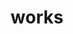 ---
layout: page
permalink: /works/
type: works.html
title: works
description: Major projects including Python application / WEB service development, WEB design & coding and graphic design
inverse: true
works:
  - title: Kintone Master
    text: A Python App Making It Easier to Use Office System
    img:
      path: ../assets/images/kintone.png
      alt: Image for Kintone Master project
  - title: Google API Master
    text: A Python App Automating Google Drive & Sheets Tasks
    img:
      path: ../assets/images/approach.jpg
      alt: Image for Google API Master project
  - title: UNITEQ BI Design
    text: Logo Design, WEB Design & Coding for UNITEQ.Ltd
    img:
      path: ../assets/images/approach.jpg
      alt: Image for UNITEQ BI Design project
  - title: QQQ Homepage
    text: Homepage Design & Coding for QQQ
    img:
      path: ../assets/images/approach.jpg
      alt: Image for QQQ Homepage project
---